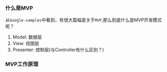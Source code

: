 ### 什么是MVP
从`Google-samples`中看到，有很大篇幅是关于`MVP`,那么到底什么是MVP开发模式呢？

1. Model: 数据层
2. View: 视图层
3. Presenter: 控制层(与Controller有什么区别？)

### MVP工作原理
